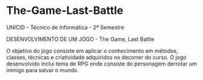 # The-Game-Last-Battle
UNICID - Técnico de Informática - 2ª Semestre

DESENVOLVIMENTO DE UM JOGO - The Game, Last Battle

O objetivo do jogo consiste em aplicar o conhecimento em métodos, classes, técnicas e criatividade adquiridos no decorrer do curso.
O jogo desenvolvido inclui tema de RPG onde consiste do personagem derrotar um inimigo para salvar o mundo.
